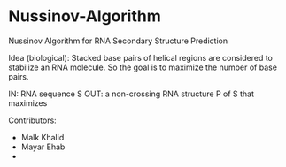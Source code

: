 # Nussinov-Algorithm
Nussinov Algorithm for RNA Secondary Structure Prediction

Idea (biological): 
Stacked base pairs of helical regions are considered to stabilize an RNA molecule.
So the goal is to maximize the number of base pairs.

IN: 
RNA sequence S
OUT: 
a non-crossing RNA structure P of S that maximizes

Contributors:
- Malk Khalid
- Mayar Ehab
- 
